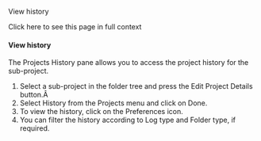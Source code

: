 View history

Click here to see this page in full context

####  View history

The Projects History pane allows you to access the project history for the
sub-project.

  1. Select a sub-project in the folder tree and press the Edit Project Details button.Â 
  2. Select History from the Projects menu and click on Done. 
  3. To view the history, click on the Preferences icon. 
  4. You can filter the history according to Log type and Folder type, if required. 

